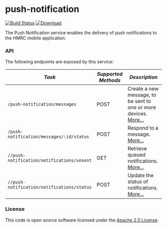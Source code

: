 
# push-notification

[![Build Status](https://travis-ci.org/hmrc/push-notification.svg?branch=master)](https://travis-ci.org/hmrc/push-notification) [ ![Download](https://api.bintray.com/packages/hmrc/releases/push-notification/images/download.svg) ](https://bintray.com/hmrc/releases/push-notification/_latestVersion)

The Push Notification service enables the delivery of push notifications to the HMRC mobile application.

### API

The following endpoints are exposed by this service:

| *Task* | *Supported Methods* | *Description* |
|--------|----|----|
| ```/push-notification/messages``` | POST | Create a new message, to be sent to one or more devices. [More...](docs/send.md)  |
| ```/push-notification/messages/:id/status``` | POST | Respond to a message. [More...](docs/respond.md)  |
| ```//push-notification/notifications/unsent``` | GET | Retrieve queued notifications. [More...](docs/queued.md) |
| ```//push-notification/notifications/status``` | POST | Update the status of notifications. [More...](docs/update.md) |

### License

This code is open source software licensed under the [Apache 2.0 License]("http://www.apache.org/licenses/LICENSE-2.0.html").
    